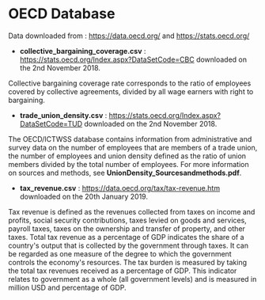 # OECD Database

Data downloaded from : https://data.oecd.org/ and https://stats.oecd.org/

- **collective_bargaining_coverage.csv** : https://stats.oecd.org/Index.aspx?DataSetCode=CBC downloaded on the 2nd November 2018.

Collective bargaining coverage rate corresponds to the ratio of employees covered by collective agreements, divided by all wage earners with right to bargaining.

- **trade_union_density.csv** : https://stats.oecd.org/Index.aspx?DataSetCode=TUD downloaded on the 2nd November 2018.

The OECD/ICTWSS database contains information from administrative and survey data on the number of employees that are members of a trade union, the number of employees and union density defined as the ratio of union members divided by the total number of employees. For more information on sources and methods, see **UnionDensity_Sourcesandmethods.pdf**.

- **tax_revenue.csv** : https://data.oecd.org/tax/tax-revenue.htm downloaded on the 20th January 2019.

Tax revenue is defined as the revenues collected from taxes on income and profits, social security contributions, taxes levied on goods and services, payroll taxes, taxes on the ownership and transfer of property, and other taxes. Total tax revenue as a percentage of GDP indicates the share of a country's output that is collected by the government through taxes. It can be regarded as one measure of the degree to which the government controls the economy's resources. The tax burden is measured by taking the total tax revenues received as a percentage of GDP. This indicator relates to government as a whole (all government levels) and is measured in million USD and percentage of GDP.
